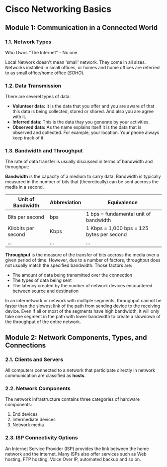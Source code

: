 # Cisco Networking Basics

## Module 1: Communication in a Connected World

### 1.1. Network Types

Who Owns "The Internet" - No one

Local Network doesn't mean 'small' network. They come in all sizes. Networks installed in small offices, or homes and home offices are referred to as small office/home office (_SOHO_).

### 1.2. Data Transmission

There are severel types of data:

- **Volunteer data:** It is the data that you offer and you are aware of that this data is being collected, stored or shared. And also you are agree with it.
- **Inferred data:** This is the data thay you generate by your activities.
- **Observed data:** As the name explains itself it is the data that is observed and collected. For example, your location. Your phone always keep track of it.

### 1.3. Bandwidth and Throughput

The rate of data transfer is usually discussed in terms of bandwidth and throughput:

**Bandwidth** is the capacity of a medium to carry data. Bandwidth is typically measured in the number of bits that (theoretically) can be sent accross the media in a second.

| Unit of Bandwidth   | Abbreviation | Equivalence                               |
| ------------------- | ------------ | ----------------------------------------- |
| Bits per second     | bps          | 1 bps = fundamental unit of bandwidth     |
| Kilobits per second | Kbps         | 1 Kbps = 1,000 bps = 125 bytes per second |
| ...                 | ...          | ...                                       |

**Throughput** is the measure of the transfer of bits accross the media over a given period of time. However, due to a number of factors, throughput does not usually match the specified bandwidth. Those factors are:

- The amount of data being transmitted over the connection
- The types of data being sent
- The latency created by the number of network devices encountered between source and destination

In an internetwork or network with multiple segments, throughput cannot be faster than the slowest link of the path from sending device to the receiving device. Even if all or most of the segments have high bandwidth, it will only take one segment in the path with lower bandwidth to create a slowdown of the throughput of the entire network.

## Module 2: Network Components, Types, and Connections

### 2.1. Clients and Servers

All computers connected to a network that participate directly in network communication are classified as **hosts**.

### 2.2. Network Components

The network infrastructure contains three categories of hardware components:

1. End devices
2. Intermediate devices
3. Network media

### 2.3. ISP Connectivity Options

An Internet Service Provider (ISP) provides the link between the home network and the internet. Many ISPs also offer services such as Web hosting, FTP hosting, Voice Over IP, automated backup and so on.
